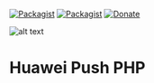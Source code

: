 [![Packagist](https://img.shields.io/packagist/dt/afiqiqmal/huawei-push.svg)](https://packagist.org/packages/afiqiqmal/huawei-push)
[![Packagist](https://img.shields.io/packagist/v/afiqiqmal/huawei-push.svg)](https://packagist.org/packages/afiqiqmal/huawei-push)
[![Donate](https://img.shields.io/badge/Donate-PayPal-green.svg)](https://www.paypal.com/paypalme/mhi9388?locale.x=en_US)

![alt text](https://banners.beyondco.de/Huawei%20Push%20Kit%20PHP.png?theme=dark&packageName=afiqiqmal%2Fhuawei-push&pattern=brickWall&style=style_1&description=&md=1&showWatermark=0&fontSize=100px&images=cloud)

# Huawei Push PHP
